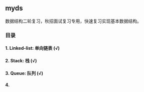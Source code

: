 ## myds

数据结构二轮复习，秋招面试复习专用，快速复习实现基本数据结构。

### 目录

#### 1. Linked-list: 单向链表 (√)
#### 2. Stack: 栈 (√)
#### 3. Queue: 队列 (√)
#### 4. 

